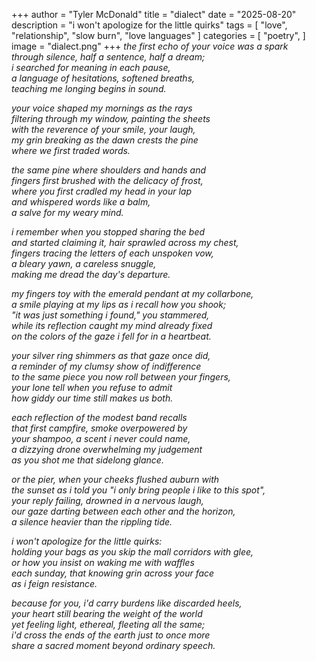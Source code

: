 +++
author = "Tyler McDonald"
title = "dialect"
date = "2025-08-20"
description = "i won't apologize for the little quirks"
tags = [
    "love",
    "relationship",
    "slow burn",
    "love languages"
]
categories = [
    "poetry",
]
image = "dialect.png"
+++
*the first echo of your voice was a spark\
through silence, half a sentence, half a dream;\
i searched for meaning in each pause,\
a language of hesitations, softened breaths,\
teaching me longing begins in sound.*

*your voice shaped my mornings as the rays\
filtering through my window, painting the sheets\
with the reverence of your smile, your laugh,\
my grin breaking as the dawn crests the pine\
where we first traded words.*

*the same pine where shoulders and hands and\
fingers first brushed with the delicacy of frost,\
where you first cradled my head in your lap\
and whispered words like a balm,\
a salve for my weary mind.*

*i remember when you stopped sharing the bed\
and started claiming it, hair sprawled across my chest,\
fingers tracing the letters of each unspoken vow,\
a bleary yawn, a careless snuggle,\
making me dread the day's departure.*

*my fingers toy with the emerald pendant at my collarbone,\
a smile playing at my lips as i recall how you shook;\
"it was just something i found," you stammered,\
while its reflection caught my mind already fixed\
on the colors of the gaze i fell for in a heartbeat.*

*your silver ring shimmers as that gaze once did,\
a reminder of my clumsy show of indifference\
to the same piece you now roll between your fingers,\
your lone tell when you refuse to admit\
how giddy our time still makes us both.*

*each reflection of the modest band recalls\
that first campfire, smoke overpowered by\
your shampoo, a scent i never could name,\
a dizzying drone overwhelming my judgement\
as you shot me that sidelong glance.*

*or the pier, when your cheeks flushed auburn with\
the sunset as i told you "i only bring people i like to this spot",\
your reply failing, drowned in a nervous laugh,\
our gaze darting between each other and the horizon,\
a silence heavier than the rippling tide.*

*i won't apologize for the little quirks:\
holding your bags as you skip the mall corridors with glee,\
or how you insist on waking me with waffles\
each sunday, that knowing grin across your face\
as i feign resistance.*

*because for you, i'd carry burdens like discarded heels,\
your heart still bearing the weight of the world\
yet feeling light, ethereal, fleeting all the same;\
i'd cross the ends of the earth just to once more\
share a sacred moment beyond ordinary speech.*